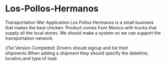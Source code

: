# Los-Pollos-Hermanos
Transportation Wer Application
Los Pollos Hermanos is a small business that
makes the best chicken. Product comes from Mexico 
with trucks that supply all the local stores. 
We should make a system so we can support the transportation
network.

//1st Version Completed:
Drivers should signup and list their shipments.When adding a shipment they should specify the datetime, location,and type of load.
